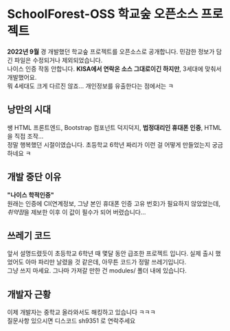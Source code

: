 # SchoolForest-OSS 학교숲 오픈소스 프로젝트
**2022년 9월** 경 개발했던 학교숲 프로젝트를 오픈소스로 공개합니다. 민감한 정보가 담긴 파일은 수정되거나 제외되었습니다.  
나이스 인증 작동 안합니다. **KISA에서 연락온 소스 그대로이긴 하지만**, 3세대에 맞춰서 개발했어요.  
뭐 4세대도 크게 다르진 않죠... 개인정보를 유출한다는 점에서는 ㅋ

## 낭만의 시대
쌩 HTML 프론트엔드, Bootstrap 컴포넌트 덕지덕지, **법정대리인 휴대폰 인증**, HTML을 직접 조작...  
정말 행복했던 시절이였습니다. 초등학교 6학년 짜리가 이런 걸 어떻게 만들었는지 궁금하네요 ㅋ  

## 개발 중단 이유
**"나이스 학적인증"**  
원래는 인증에 CI(연계정보, 그냥 본인 휴대폰 인증 고유 번호)가 필요하지 않았었는데, *취약점*을 제보한 이후 이 값이 필수가 되어 버렸습니다...

## 쓰레기 코드
앞서 설명드렸듯이 초등학교 6학년 때 몇달 동안 급조한 프로젝트 입니다. 실제 출시 했었어도 아마 파리만 날렸을 것 같은데, 아무튼 코드가 정말 쓰레기입니다.  
그냥 쓰지 마세요. 그나마 가져갈 만한 건 modules/ 폴더 내에 있습니다.

## 개발자 근황
이제 개발자는 중학교 올라와서도 해킹하고 있습니다 ㅋㅋㅋ  
질문사항 있으시면 디스코드 sh9351 로 연락주세요